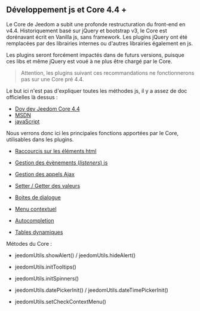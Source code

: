 ## Développement js et Core 4.4 +

Le Core de Jeedom a subit une profonde restructuration du front-end en v4.4. Historiquement basé sur jQuery et bootstrap v3, le Core est dorénavant écrit en Vanilla js, sans framework. Les plugins jQuery ont été remplacées par des librairies internes ou d'autres librairies également en js.

Les plugins seront forcément impactés dans de futurs versions, puisque ces libs et même jQuery est voué à ne plus être chargé par le Core.

> Attention, les plugins suivant ces recommandations ne fonctionnerons pas sur une Core pré 4.4.

Le but ici n'est pas d'expliquer toutes les méthodes js, il y a assez de doc officielles là dessus :

- [Dov dev Jeedom Core 4.4](/fr_FR/dev/core4.4)
- [MSDN](https://developer.mozilla.org/en-US/docs/Web/JavaScript)
- [javaScript](https://devdocs.io/javascript/)


Nous verrons donc ici les principales fonctions apportées par le Core, utilisables dans les plugins.

- [Raccourcis sur les éléments html](/fr_FR/dev/corejs/shortcuts)
- [Gestion des évènements (*listeners*) js](/fr_FR/dev/corejs/events)
- [Gestion des appels Ajax](/fr_FR/dev/corejs/ajax)
- [Setter / Getter des valeurs]()

- [Boites de dialogue]()
- [Menu contextuel]()
- [Autocompletion]()
- [Tables dynamiques]()

Métodes du Core :

- jeedomUtils.showAlert() / jeedomUtils.hideAlert()

- jeedomUtils.initTooltips()

- jeedomUtils.initSpinners()

- jeedomUtils.datePickerInit() / jeedomUtils.dateTimePickerInit()

- jeedomUtils.setCheckContextMenu()

